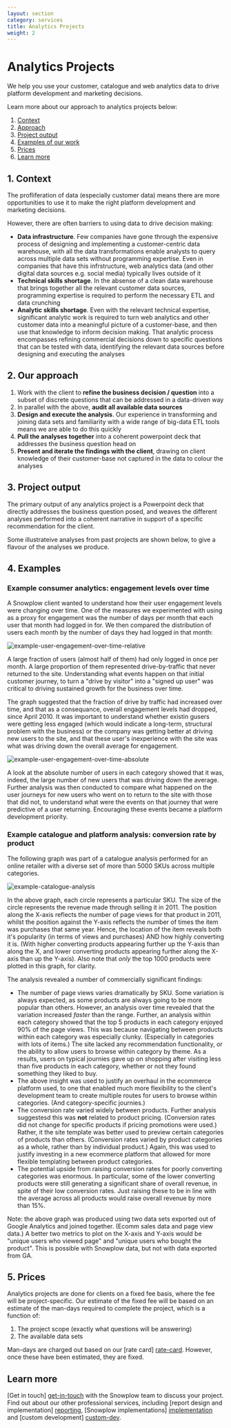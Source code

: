 ```yaml
---
layout: section
category: services
title: Analytics Projects
weight: 2
---
```


# Analytics Projects

We help you use your customer, catalogue and web analytics data to drive platform development and marketing decisions. 

Learn more about our approach to analytics projects below:

1. [Context](#context)
2. [Approach](#approach)
3. [Project output](#output)
4. [Examples of our work](#examples)
5. [Prices](#prices)
6. [Learn more](#learn-more)


<a name="context"><h2>1. Context</h2></a>

The profliferation of data (especially customer data) means there are more opportunities to use it to make the right platform development and marketing decisions.

However, there are often barriers to using data to drive decision making:

* **Data infrastructure**. Few companies have gone through the expensive process of designing and implementing a customer-centric data warehouse, with all the  data transformations enable analysts to query across multiple data sets without programming expertise. Even in companies that have this infrstructure, web analytics data (and other digital data sources e.g. social media) typically lives outside of it
* **Technical skills shortage**. In the absense of a clean data warehouse that brings together all the relevant customer data sources, programming expertise is required to perform the necessary ETL and data crunching
* **Analytic skills shortage**. Even with the relevant technical expertise, significant analytic work is required to turn web analytics and other customer data into a meaningful picture of a customer-base, and then use that knowledge to inform decision making. That analytic process encompasses refining commercial decisions down to specific questions that can be tested with data, identifying the relevant data sources before designing and executing the analyses
 

<a name="approach"><h2>2. Our approach</h2></a>

1. Work with the client to **refine the business decision / question** into a subset of discrete questions that can be addressed in a data-driven way
2. In parallel with the above, **audit all available data sources**
3. **Design and execute the analysis**. Our experience in transforming and joining data sets and familiarity with a wide range of big-data ETL tools means we are able to do this quickly
4. **Pull the analyses together** into a coherent powerpoint deck that addresses the business question head on
5. **Present and iterate the findings with the client**, drawing on client knowledge of their customer-base not captured in the data to colour the analyses


<a name="output"><h2>3. Project output</h2></a>

The primary output of any analytics project is a Powerpoint deck that directly addresses the business question posed, and weaves the different analyses performed into a coherent narrative in support of a specific recommendation for the client.

Some illustrateive analyses from past projects are shown below, to give a flavour of the analyses we produce.


<a name="examples"><h2>4. Examples</h2></a>

### Example consumer analytics: engagement levels over time

A Snowplow client wanted to understand how their user engagement levels were changing over time. One of the measures we experimented with using as a proxy for engagement was the number of days per month that each user that month had logged in for. We then compared the distribution of users each month by the number of days they had logged in that month:

![example-user-engagement-over-time-relative][engagement-graph-1]

A large fraction of users (almost half of them) had only logged in once per month. A large proportion of them represented drive-by-traffic that never returned to the site. Understanding what events happen on that initial customer journey, to turn a "drive by visitor" into a "signed up user" was critical to driving sustained growth for the business over time.

The graph suggested that the fraction of drive by traffic had increased over time, and that as a consequance, overall engagement levels had dropped, since April 2010. It was important to understand whether existin gusers were getting less engaged (which would indicate a long-term, structural problem with the business) or the company was getting better at driving new users to the site, and that these user's inexperience with the site was what was driving down the overall average for engagement.

![example-user-engagement-over-time-absolute][engagement-graph-2]

A look at the absolute number of users in each category showed that it was, indeed, the large number of new users that was driving down the average. Further analysis was then conducted to compare what happened on the user journeys for new users who went on to return to the site with those that did not, to understand what were the events on that journey that were predictive of a user returning. Encouraging these events became a platform development priority.

### Example catalogue and platform analysis: conversion rate by product

The following graph was part of a catalogue analysis performed for an online retailer with a diverse set of more than 5000 SKUs across multiple categories.

![example-catalogue-analysis][product-performance-example]

In the above graph, each circle represents a particular SKU. The size of the circle represents the revenue made through selling it in 2011. The position along the X-axis reflects the number of page views for that product in 2011, whilst the position against the Y-axis reflects the number of times the item was purchases that same year. Hence, the location of the item reveals both it's popularity (in terms of views and purchases) AND how highly converting it is. (With higher converting products appearing further up the Y-axis than along the X, and lower converting products appearing further along the X-axis than up the Y-axis). Also note that *only* the top 1000 products were plotted in this graph, for clarity.

The analysis revealed a number of commercially significant findings:

* The number of page views varies dramatically by SKU. Some variation is always expected, as some products are always going to be more popular than others. However, an analysis over time revealed that the variation increased *faster* than the range. Further, an analysis within each category showed that the top 5 products in each category enjoyed 90% of the page views. This was because navigating between products within each category was especially clunky. (Especially in categories with lots of items.) The site lacked any recommendation functionality, or the ability to allow users to browse within category by theme. As a results, users on typical journies gave up on shopping after visiting less than five products in each category, whether or not they found something they liked to buy.
* The above insight was used to justify an overhaul in the ecommerce platform used, to one that enabled much more flexibility to the client's development team to create multiple routes for users to browse within categories. (And category-specific journies.)
* The conversion rate varied widely between products. Further analysis suggestesd this was **not** related to product pricing. (Conversion rates did not change for specific products if pricing promotions were used.) Rather, it the site template was better used to preview certain categories of products than others. (Conversion rates varied by product categories as a whole, rather than by individual product.) Again, this was used to justify investing in a new ecommerce platform that allowed for more flexible templating between product categories.
* The potential upside from raising conversion rates for poorly converting categories was enormous. In particular, some of the lower converting products were still generating a significant share of overall revenue, in spite of their low conversion rates. Just raising these to be in line with the average across all products would raise overall revenue by more than 15%. 

Note: the above graph was produced using two data sets exported out of Google Analytics and joined together. (Ecomm sales data and page view data.) A better two metrics to plot on the X-axis and Y-axis would be "unique users who viewed page" and "unique users who bought the product". This is possible with Snowplow data, but not with data exported from GA.

<a name="prices"><h2>5. Prices</h2></a>

Analytics projects are done for clients on a fixed fee basis, where the fee will be project-specific. Our estimate of the fixed fee will be based on an estimate of the man-days required to complete the project, which is a function of:

1. The project scope (exactly what questions will be answering)
2. The available data sets

Man-days are charged out based on our [rate card] [rate-card]. However, once these have been estimated, they are fixed. 


<a name="learn-more"><h2>Learn more</h2></a>

[Get in touch] [get-in-touch] with the Snowplow team to discuss your project. Find out about our other professional services, including [report design and implementation] [reporting], [Snowplow implementations] [implementation] and [custom development] [custom-dev].

[engagement-graph-1]: img/user-dist-by-days-used-service-by-month-perc-breakdown.jpg
[engagement-graph-2]: img/user-dist-by-days-used-service-by-month-actual-figs.jpg
[product-performance-example]: img/pvs-by-unique-purchaes-by-product-2011.jpg
[rate-card]: rate-card.html
[get-in-touch]: /contact/index.html
[reporting]: reporting.html
[implementation]: implementation.html
[custom-dev]: custom-development.html
